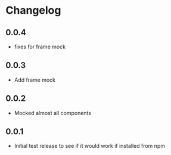 # Changelog

## 0.0.4
- fixes for frame mock

## 0.0.3
- Add frame mock

## 0.0.2
- Mocked almost all components

## 0.0.1
- Initial test release to see if it would work if installed from npm